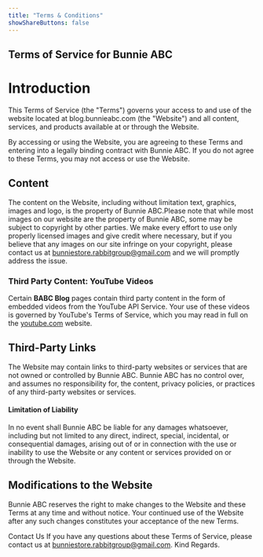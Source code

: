 ```yaml
---
title: "Terms & Conditions"
showShareButtons: false
---
```

## Terms of Service for Bunnie ABC

# Introduction
 This Terms of Service (the "Terms") governs your access to and use of the website located at blog.bunnieabc.com (the "Website") and all content, services, and products available at or through the Website.

By accessing or using the Website, you are agreeing to these Terms and entering into a legally binding contract with Bunnie ABC. If you do not agree to these Terms, you may not access or use the Website.

## Content 
The content on the Website, including without limitation text, graphics, images and logo, is the property of Bunnie ABC.Please note that while most images on our website are the property of Bunnie ABC, some may be subject to copyright by other parties. We make every effort to use only properly licensed images and give credit where necessary, but if you believe that any images on our site infringe on your copyright, please contact us at bunniestore.rabbitgroup@gmail.com and we will promptly address the issue.
### Third Party Content: YouTube Videos
Certain **BABC Blog** pages contain third party content in the form of embedded videos from the YouTube API Service. Your use of these videos is governed by YouTube's Terms of Service, which you may read in full on the [youtube.com](https://www.youtube.com/t/terms) website.

## Third-Party Links 
The Website may contain links to third-party websites or services that are not owned or controlled by Bunnie ABC. Bunnie ABC has no control over, and assumes no responsibility for, the content, privacy policies, or practices of any third-party websites or services.

#### Limitation of Liability
 In no event shall Bunnie ABC be liable for any damages whatsoever, including but not limited to any direct, indirect, special, incidental, or consequential damages, arising out of or in connection with the use or inability to use the Website or any content or services provided on or through the Website.

## Modifications to the Website 
Bunnie ABC reserves the right to make changes to the Website and these Terms at any time and without notice. Your continued use of the Website after any such changes constitutes your acceptance of the new Terms.

Contact Us If you have any questions about these Terms of Service, please contact us at <bunniestore.rabbitgroup@gmail.com>. Kind Regards.
